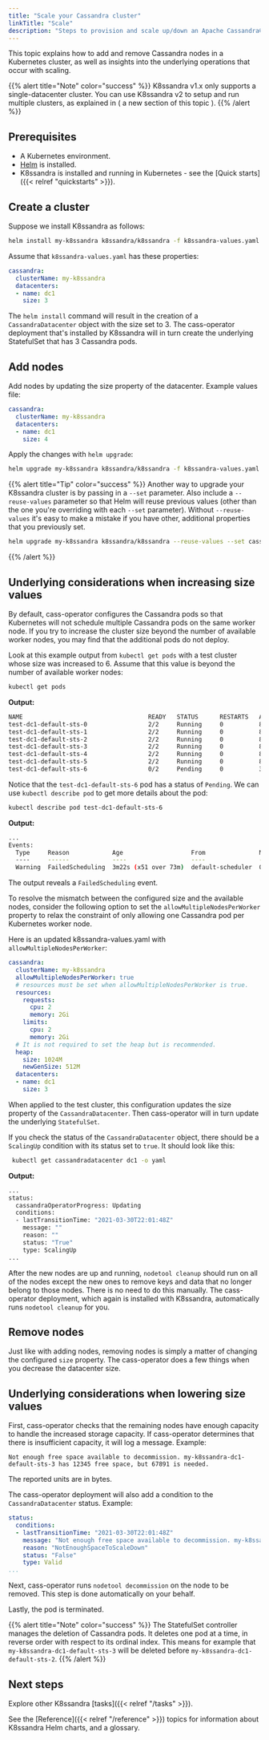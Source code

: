 ```yaml
---
title: "Scale your Cassandra cluster"
linkTitle: "Scale"
description: "Steps to provision and scale up/down an Apache Cassandra® cluster in Kubernetes."
---
```


This topic explains how to add and remove Cassandra nodes in a Kubernetes cluster, as well as insights into the underlying operations that occur with scaling. 

{{% alert title="Note" color="success" %}}
K8ssandra v1.x only supports a single-datacenter cluster. You can use K8ssandra v2 to setup and run multiple clusters, as explained in ( a new section of this topic ).
{{% /alert %}}

## Prerequisites

* A Kubernetes environment.
* [Helm](https://helm.sh/docs/intro/install/) is installed.
* K8ssandra is installed and running in Kubernetes - see the [Quick starts]({{< relref "quickstarts" >}}).

## Create a cluster

Suppose we install K8ssandra as follows:

```bash
helm install my-k8ssandra k8ssandra/k8ssandra -f k8ssandra-values.yaml
```

Assume that `k8ssandra-values.yaml` has these properties:

```yaml
cassandra:
  clusterName: my-k8ssandra
  datacenters:
  - name: dc1
    size: 3
```

The `helm install` command will result in the creation of a `CassandraDatacenter` object with the size set to 3. The cass-operator deployment that's installed by K8ssandra will in turn create the underlying StatefulSet that has 3 Cassandra pods.

## Add nodes

Add nodes by updating the size property of the datacenter. Example values file:

```yaml
cassandra:
  clusterName: my-k8ssandra
  datacenters:
  - name: dc1
    size: 4
```

Apply the changes with `helm upgrade`:

```bash
helm upgrade my-k8ssandra k8ssandra/k8ssandra -f k8ssandra-values.yaml
```

{{% alert title="Tip" color="success" %}}
Another way to upgrade your K8ssandra cluster is by passing in a `--set` parameter. Also include a `--reuse-values` parameter so that Helm will reuse previous values (other than the one you're overriding with each `--set` parameter). Without `--reuse-values` it's easy to make a mistake if you have other, additional properties that you previously set.  

```bash
helm upgrade my-k8ssandra k8ssandra/k8ssandra --reuse-values --set cassandra.datacenters\[0\].size=4,cassandra.datacenters\[0\].name=dc1
```

{{% /alert %}}

## Underlying considerations when increasing size values

By default, cass-operator configures the Cassandra pods so that Kubernetes will not schedule multiple Cassandra pods on the same worker node. If you try to increase the cluster size beyond the number of available worker nodes, you may find that the additional pods do not deploy. 

Look at this example output from `kubectl get pods` with a test cluster whose size was increased to 6. Assume that this value is beyond the number of available worker nodes:

```bash
kubectl get pods
```

**Output:**

```bash
NAME                                   READY   STATUS      RESTARTS   AGE
test-dc1-default-sts-0                 2/2     Running     0          87m
test-dc1-default-sts-1                 2/2     Running     0          87m
test-dc1-default-sts-2                 2/2     Running     0          87m
test-dc1-default-sts-3                 2/2     Running     0          87m
test-dc1-default-sts-4                 2/2     Running     0          87m
test-dc1-default-sts-5                 2/2     Running     0          87m
test-dc1-default-sts-6                 0/2     Pending     0          3m6s
```

Notice that the `test-dc1-default-sts-6` pod has a status of `Pending`. We can use `kubectl describe pod` to get more details about the pod:

```bash
kubectl describe pod test-dc1-default-sts-6
```

**Output:**

```bash
...
Events:
  Type     Reason            Age                   From               Message
  ----     ------            ----                  ----               -------
  Warning  FailedScheduling  3m22s (x51 over 73m)  default-scheduler  0/6 nodes are available: 6 node(s) didn't match pod affinity/anti-affinity, 6 node(s) didn't satisfy existing pods anti-affinity rules.
```

The output reveals a `FailedScheduling` event.

To resolve the mismatch between the configured size and the available nodes, consider the following option to set the `allowMultipleNodesPerWorker` property to relax the constraint of only allowing one Cassandra pod per Kubernetes worker node.

Here is an updated k8ssandra-values.yaml with `allowMultipleNodesPerWorker`:

```yaml
cassandra:
  clusterName: my-k8ssandra
  allowMultipleNodesPerWorker: true
  # resources must be set when allowMultipleNodesPerWorker is true.   
  resources: 
    requests:
      cpu: 2
      memory: 2Gi
    limits:
      cpu: 2
      memory: 2Gi
  # It is not required to set the heap but is recommended.
  heap:
    size: 1024M
    newGenSize: 512M
  datacenters:
  - name: dc1
    size: 3
```

When applied to the test cluster, this configuration updates the size property of the `CassandraDatacenter`. Then cass-operator will in turn update the underlying `StatefulSet`.

If you check the status of the `CassandraDatacenter` object, there should be a `ScalingUp` condition with its status set to `true`. It should look like this:

```bash
 kubectl get cassandradatacenter dc1 -o yaml
```

**Output:**

```bash
...
status:
  cassandraOperatorProgress: Updating
  conditions:
  - lastTransitionTime: "2021-03-30T22:01:48Z"
    message: ""
    reason: ""
    status: "True"
    type: ScalingUp
...
```

After the new nodes are up and running, `nodetool cleanup` should run on all of the nodes except the new ones to remove keys and data that no longer belong to those nodes. There is no need to do this manually. The cass-operator deployment, which again is installed with K8ssandra, automatically runs `nodetool cleanup` for you.

## Remove nodes

Just like with adding nodes, removing nodes is simply a matter of changing the configured `size` property. The cass-operator does a few things when you decrease the datacenter size.

## Underlying considerations when lowering size values

First, cass-operator checks that the remaining nodes have enough capacity to handle the increased storage capacity. If cass-operator determines that there is insufficient capacity, it will log a message. Example:

```text
Not enough free space available to decommission. my-k8ssandra-dc1-default-sts-3 has 12345 free space, but 67891 is needed.
```

The reported units are in bytes.

The cass-operator deployment will also add a condition to the `CassandraDatacenter` status. Example:

```yaml
status:
  conditions:
  - lastTransitionTime: "2021-03-30T22:01:48Z"
    message: "Not enough free space available to decommission. my-k8ssandra-dc1-default-sts-3 has 12345 free space, but 67891 is needed."
    reason: "NotEnoughSpaceToScaleDown"
    status: "False"
    type: Valid
...
```

Next, cass-operator runs `nodetool decommission` on the node to be removed. This step is done automatically on your behalf.

Lastly, the pod is terminated.

{{% alert title="Note" color="success" %}}
The StatefulSet controller manages the deletion of Cassandra pods. It deletes one pod at a time, in reverse order with respect to its ordinal index. 
This means for example that `my-k8ssandra-dc1-default-sts-3` will be deleted before `my-k8ssandra-dc1-default-sts-2`.
{{% /alert %}}

## Next steps

Explore other K8ssandra [tasks]({{< relref "/tasks" >}}).

See the [Reference]({{< relref "/reference" >}}) topics for information about K8ssandra Helm charts, and a glossary. 